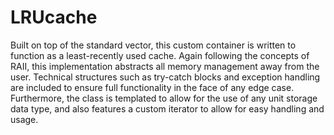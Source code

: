 # LRUcache
Built on top of the standard vector, this custom container is written to function as a least-recently used cache. Again following the concepts of RAII, this implementation abstracts all memory management away from the user. Technical structures such as try-catch blocks and exception handling are included to ensure full functionality in the face of any edge case. Furthermore, the class is templated to allow for the use of any unit storage data type, and also features a custom iterator to allow for easy handling and usage.
